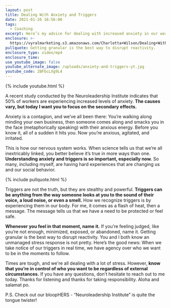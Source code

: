```yaml
---
layout: post
title: Dealing With Anxiety and Triggers
date: 2021-01-26 16:56:00
tags:
  - Coaching
excerpt: Here’s my advice for dealing with increased anxiety in our world.
enclosure: >-
  https://vyralmarketing.s3.amazonaws.com/Charletta+Wilson/Dealing+With+Anxiety+and+Triggers.mp4
pullquote: Getting granular is the best way to disrupt reactivity.
enclosure_type: video/mp4
enclosure_time:
use_youtube_image: false
youtube_alternate_image: /uploads/anxiety-and-triggers-yt.jpg
youtube_code: 2BFbcLXg9L4
---
```


{% include youtube.html %}

A recent study conducted by the Neuroleadership Institute indicates that 50% of workers are experiencing increased levels of anxiety. **The causes vary, but today I want you to focus on the secondary effects.&nbsp;**

Anxiety is a contagion, and we’ve all been there: You’re walking along minding your own business, then someone comes along and smacks you in the face (metaphorically speaking) with their anxious energy. Before you know it, all of a sudden it hits you. Now you’re anxious, agitated, and irritated.

This is how our nervous system works. When science tells us that we’re all inextricably linked, you better believe it’s true in more ways than one. **Understanding anxiety and triggers is so important, especially now.** So many, including myself, are having hard experiences that are changing us and our social behavior.

{% include pullquote.html %}

Triggers are not the truth, but they are stealthy and powerful. **Triggers can be anything from the way someone looks at you to the sound of their voice, a loud noise, or even a smell.** How we recognize triggers is by experiencing them in our body. For me, it comes as a flash of heat, then a message. The message tells us that we have a need to be protected or feel safe.

**Whenever you feel in that moment, name it.** If you’re feeling judged, like you’re not enough, minimized, exposed, or abandoned, name it. Getting granular is the best way to disrupt reactivity. You and I both know an unmanaged stress response is not pretty. Here’s the good news: When we take notice of our triggers in real time, we have agency over who we want to be in the moments to follow.&nbsp;

Times are tough, and we're all dealing with a lot of stress. However, **know that you’re in control of who you want to be regardless of external circumstances.** If you have any questions, don’t hesitate to reach out to me today. Thanks for listening and thanks for taking responsibility. Aloha and salamat po.

P.S. Check out our bloopHERS - “Neuroleadership Institute” is quite the tongue twister\!

